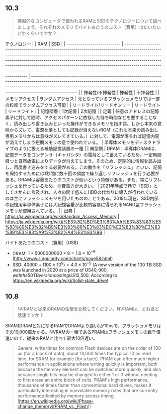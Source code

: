 ## 10.3
> 典型的なコンピュータで使われるRAMとSSDのテクノロジーについて調べましょう。それぞれのメモリでバイトあたりのコスト（費用）はだいたいどれくらいですか？

テクノロジー
|                             | RAM                                                                                                                                                                                                                                                                                                                                                                                                                                 | SSD                                                                                                                                                                                                                                                               | 
| --------------------------- | ----------------------------------------------------------------------------------------------------------------------------------------------------------------------------------------------------------------------------------------------------------------------------------------------------------------------------------------------------------------------------------------------------------------------------------- | ----------------------------------------------------------------------------------------------------------------------------------------------------------------------------------------------------------------------------------------------------------------- | 
| 揮発性/不揮発性             | 揮発性                                                                                                                                                                                                                                                                                                                                                                                                                              | 不揮発性                                                                                                                                                                                                                                                          | 
| メモリアクセス              | ランダムアクセス                                                                                                                                                                                                                                                                                                                                                                                                                    | 元となっているフラッシュメモリでは一定の粒度でランダムアクセス可能                                                                                                                                                                                                | 
| リードライト/リードオンリー | リードライト                                                                                                                                                                                                                                                                                                                                                                                                                        | リードライト                                                                                                                                                                                                                                                      | 
| 記憶階層                    | 1次記憶                                                                                                                                                                                                                                                                                                                                                                                                                             | 2次記憶                                                                                                                                                                                                                                                           | 
| 定義                        | 任意のアドレスの記憶素子に対して随時、アクセスパターンに依存した待ち時間などを要することなく、読み出しや書き込みといった操作ができるメモリを指す語。しかし本来の意味からズレて、電源を落としても記録が消えないROM（これも本来の読み出し専用メモリからは意味がズレてきている。）に対して、電源が落ちれば記憶内容が消えてしまう短期メモリの意で使われている。                                                                         | 半導体メモリをディスクドライブのように扱える補助記憶装置の一種                                                                                                                                                                                                    | 
| 典型例                      | DRAM：半導体DRAMは、記憶データをコンデンサ（キャパシタ）の電荷として蓄えているため、一定時間経つと自然放電によりデータが消えてしまう。そのため、定期的に情報を読み出し、再度書き込みをする必要がある。この動作を「リフレッシュ」といい、記憶を保持するためには1秒間に数十回の頻度で繰り返しリフレッシュを行う必要がある。DRAMは容量あたりのコストが低いという特徴がある。また、常にリフレッシュを行っているため、消費電力が大きい。 | 2021年時点で巷で「SSD」としてさかんに言及され、人々の間で盛んにHDDの代わりに導入が行われているのは主にフラッシュメモリを用いたもののことである。2018年現在、SSD内部の記憶用半導体素子には大記憶容量が比較的容易に得られるNAND型フラッシュメモリが使用されている。 | 
| 出典                        | https://ja.wikipedia.org/wiki/Random_Access_Memory                                                                                                                                                                                                                                                                                                                                                                                  | https://ja.wikipedia.org/wiki/%E3%82%BD%E3%83%AA%E3%83%83%E3%83%89%E3%82%B9%E3%83%86%E3%83%BC%E3%83%88%E3%83%89%E3%83%A9%E3%82%A4%E3%83%96                                                                                                                        | 


バイトあたりのコスト（費用）(US$) 
- DRAM: $1 \div 5000000000 \times 8 = 1.6\times 10^{-9}$ (http://www.singularity.com/charts/page58.html)
- SSD: $40000 \div (100 \times 10^{9})=4.0 \times 10^{-5}$ (A new version of the 100 TB SSD was launched in 2020 at a price of US$40,000, with the 50 TB version costing US$12,500. According to https://en.wikipedia.org/wiki/Solid-state_drive)



## 10.8
> NVRAMと従来のRAMの性能を比較してください。NVRAMは、どれほど低速ですか？

SRAM(DRAMと対になるRAMでDRAMより速い)が10nsで、フラッシュメモリはその10,000倍かかる。NVRAMの一種であるPRAMはフラッシュメモリの数千倍速いので、従来のRAMと比べて最大10倍遅い。

> General write times for common Flash devices are on the order of 100 μs (for a block of data), about 10,000 times the typical 10 ns read time, for SRAM for example (for a byte).
PRAM can offer much higher performance in applications where writing quickly is important, both because the memory element can be switched more quickly, and also because single bits may be changed to either 1 or 0 without needing to first erase an entire block of cells. PRAM's high performance, thousands of times faster than conventional hard drives, makes it particularly interesting in nonvolatile memory roles that are currently performance-limited by memory access timing. (https://en.wikipedia.org/wiki/Phase-change_memory#PRAM_vs._Flash))